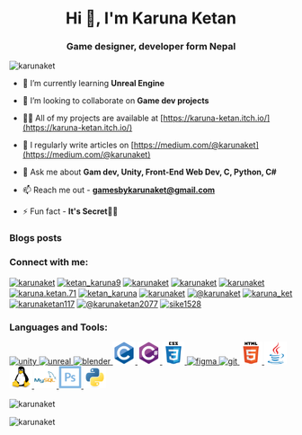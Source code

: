 <h1 align="center">Hi 👋, I'm Karuna Ketan</h1>
<h3 align="center">Game designer, developer form Nepal</h3>

<p align="left"> <img src="https://komarev.com/ghpvc/?username=karunaket&label=Profile%20views&color=0e75b6&style=flat" alt="karunaket" /> </p>

- 🌱 I’m currently learning **Unreal Engine**

- 👯 I’m looking to collaborate on **Game dev projects**

- 👨‍💻 All of my projects are available at [https://karuna-ketan.itch.io/](https://karuna-ketan.itch.io/)

- 📝 I regularly write articles on [https://medium.com/@karunaket](https://medium.com/@karunaket)

- 💬 Ask me about **Gam dev, Unity, Front-End Web Dev, C, Python, C#**

- 📫 Reach me out - **gamesbykarunaket@gmail.com**

- ⚡ Fun fact - **It's Secret🤫😁**

### Blogs posts
<!-- BLOG-POST-LIST:START -->
<!-- BLOG-POST-LIST:END -->

<h3 align="left">Connect with me:</h3>
<p align="left">
<a href="https://dev.to/karunaket" target="blank"><img align="center" src="https://raw.githubusercontent.com/rahuldkjain/github-profile-readme-generator/master/src/images/icons/Social/devto.svg" alt="karunaket" height="30" width="40" /></a>
<a href="https://twitter.com/ketan_karuna9" target="blank"><img align="center" src="https://raw.githubusercontent.com/rahuldkjain/github-profile-readme-generator/master/src/images/icons/Social/twitter.svg" alt="ketan_karuna9" height="30" width="40" /></a>
<a href="https://linkedin.com/in/karunaket" target="blank"><img align="center" src="https://raw.githubusercontent.com/rahuldkjain/github-profile-readme-generator/master/src/images/icons/Social/linked-in-alt.svg" alt="karunaket" height="30" width="40" /></a>
<a href="https://stackoverflow.com/users/karunaket" target="blank"><img align="center" src="https://raw.githubusercontent.com/rahuldkjain/github-profile-readme-generator/master/src/images/icons/Social/stack-overflow.svg" alt="karunaket" height="30" width="40" /></a>
<a href="https://kaggle.com/karunaket" target="blank"><img align="center" src="https://raw.githubusercontent.com/rahuldkjain/github-profile-readme-generator/master/src/images/icons/Social/kaggle.svg" alt="karunaket" height="30" width="40" /></a>
<a href="https://fb.com/karuna.ketan.71" target="blank"><img align="center" src="https://raw.githubusercontent.com/rahuldkjain/github-profile-readme-generator/master/src/images/icons/Social/facebook.svg" alt="karuna.ketan.71" height="30" width="40" /></a>
<a href="https://instagram.com/ketan_karuna" target="blank"><img align="center" src="https://raw.githubusercontent.com/rahuldkjain/github-profile-readme-generator/master/src/images/icons/Social/instagram.svg" alt="ketan_karuna" height="30" width="40" /></a>
<a href="https://dribbble.com/karunaket" target="blank"><img align="center" src="https://raw.githubusercontent.com/rahuldkjain/github-profile-readme-generator/master/src/images/icons/Social/dribbble.svg" alt="karunaket" height="30" width="40" /></a>
<a href="https://medium.com/@karunaket" target="blank"><img align="center" src="https://raw.githubusercontent.com/rahuldkjain/github-profile-readme-generator/master/src/images/icons/Social/medium.svg" alt="@karunaket" height="30" width="40" /></a>
<a href="https://www.youtube.com/c/karuna_ket" target="blank"><img align="center" src="https://raw.githubusercontent.com/rahuldkjain/github-profile-readme-generator/master/src/images/icons/Social/youtube.svg" alt="karuna_ket" height="30" width="40" /></a>
<a href="https://www.hackerrank.com/karunaketan117" target="blank"><img align="center" src="https://raw.githubusercontent.com/rahuldkjain/github-profile-readme-generator/master/src/images/icons/Social/hackerrank.svg" alt="karunaketan117" height="30" width="40" /></a>
<a href="https://www.hackerearth.com/@karunaketan2077" target="blank"><img align="center" src="https://raw.githubusercontent.com/rahuldkjain/github-profile-readme-generator/master/src/images/icons/Social/hackerearth.svg" alt="@karunaketan2077" height="30" width="40" /></a>
<a href="https://discord.gg/sike1528" target="blank"><img align="center" src="https://raw.githubusercontent.com/rahuldkjain/github-profile-readme-generator/master/src/images/icons/Social/discord.svg" alt="sike1528" height="30" width="40" /></a>
</p>

<h3 align="left">Languages and Tools:</h3>
<p align="left"> <a href="https://unity.com/" target="_blank" rel="noreferrer"> <img src="https://www.vectorlogo.zone/logos/unity3d/unity3d-icon.svg" alt="unity" width="40" height="40"/> </a> <a href="https://unrealengine.com/" target="_blank" rel="noreferrer"> <img src="https://raw.githubusercontent.com/kenangundogan/fontisto/036b7eca71aab1bef8e6a0518f7329f13ed62f6b/icons/svg/brand/unreal-engine.svg" alt="unreal" width="40" height="40"/> </a> <a href="https://www.blender.org/" target="_blank" rel="noreferrer"> <img src="https://download.blender.org/branding/community/blender_community_badge_white.svg" alt="blender" width="40" height="40"/> </a> <a href="https://www.cprogramming.com/" target="_blank" rel="noreferrer"> <img src="https://raw.githubusercontent.com/devicons/devicon/master/icons/c/c-original.svg" alt="c" width="40" height="40"/> </a> <a href="https://www.w3schools.com/cs/" target="_blank" rel="noreferrer"> <img src="https://raw.githubusercontent.com/devicons/devicon/master/icons/csharp/csharp-original.svg" alt="csharp" width="40" height="40"/> </a> <a href="https://www.w3schools.com/css/" target="_blank" rel="noreferrer"> <img src="https://raw.githubusercontent.com/devicons/devicon/master/icons/css3/css3-original-wordmark.svg" alt="css3" width="40" height="40"/> </a> <a href="https://www.figma.com/" target="_blank" rel="noreferrer"> <img src="https://www.vectorlogo.zone/logos/figma/figma-icon.svg" alt="figma" width="40" height="40"/> </a> <a href="https://git-scm.com/" target="_blank" rel="noreferrer"> <img src="https://www.vectorlogo.zone/logos/git-scm/git-scm-icon.svg" alt="git" width="40" height="40"/> </a> <a href="https://www.w3.org/html/" target="_blank" rel="noreferrer"> <img src="https://raw.githubusercontent.com/devicons/devicon/master/icons/html5/html5-original-wordmark.svg" alt="html5" width="40" height="40"/> </a> <a href="https://www.java.com" target="_blank" rel="noreferrer"> <img src="https://raw.githubusercontent.com/devicons/devicon/master/icons/java/java-original.svg" alt="java" width="40" height="40"/> </a> <a href="https://www.linux.org/" target="_blank" rel="noreferrer"> <img src="https://raw.githubusercontent.com/devicons/devicon/master/icons/linux/linux-original.svg" alt="linux" width="40" height="40"/> </a> <a href="https://www.mysql.com/" target="_blank" rel="noreferrer"> <img src="https://raw.githubusercontent.com/devicons/devicon/master/icons/mysql/mysql-original-wordmark.svg" alt="mysql" width="40" height="40"/> </a> <a href="https://www.photoshop.com/en" target="_blank" rel="noreferrer"> <img src="https://raw.githubusercontent.com/devicons/devicon/master/icons/photoshop/photoshop-line.svg" alt="photoshop" width="40" height="40"/> </a> <a href="https://www.python.org" target="_blank" rel="noreferrer"> <img src="https://raw.githubusercontent.com/devicons/devicon/master/icons/python/python-original.svg" alt="python" width="40" height="40"/> </a> <a href="https://unity.com/" target="_blank" rel="noreferrer"> </a> </p>

<p><img align="center" src="https://github-readme-stats.vercel.app/api/top-langs?username=karunaket&show_icons=true&locale=en&layout=compact" alt="karunaket" /></p>

<p><img align="center" src="https://github-readme-streak-stats.herokuapp.com/?user=karunaket&" alt="karunaket" /></p>
